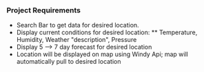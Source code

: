 ### Project Requirements

- Search Bar to get data for desired location.
- Display current conditions for desired location: 
** Temperature, Humidity, Weather "description", Pressure
- Display 5 --> 7 day forecast for desired location
- Location will be displayed on map using Windy Api; map will automatically pull to desired location  
